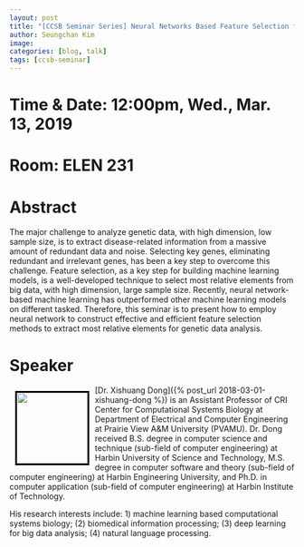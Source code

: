 ```yaml
---
layout: post
title: "[CCSB Seminar Series] Neural Networks Based Feature Selection for Genetic Data Analysis"
author: Seungchan Kim
image: 
categories: [blog, talk]
tags: [ccsb-seminar]
---
```


# Time & Date: 12:00pm, Wed., Mar. 13, 2019
# Room: ELEN 231


# Abstract

The major challenge to analyze genetic data, with high dimension, low sample size, is to extract disease-related information from a massive amount of redundant data and noise. Selecting key genes, eliminating redundant and irrelevant genes, has been a key step to overcome this challenge. Feature selection, as a key step for building machine learning models, is a well-developed technique to select most relative elements from big data, with high dimension, large sample size. Recently, neural network-based machine learning has outperformed other machine learning models on different tasked. Therefore, this seminar is to present how to employ neural network to construct effective and efficient feature selection methods to extract most relative elements for genetic data analysis.



# Speaker

<img class="offset" src="/images/blog/2019-03-13-CCSB-Seminar-Dong-Neural-Network-Based-Feature-Selection/xdong.png" style="width:125px;float:left;border:3px solid black;margin:10px 10px;">
[Dr. Xishuang Dong]({% post_url 2018-03-01-xishuang-dong %}) is an Assistant Professor of CRI Center for Computational Systems Biology at Department of Electrical and Computer Engineering at Prairie View A&M University (PVAMU). Dr. Dong received B.S. degree in computer science and technique (sub-field of computer engineering) at Harbin University of Science and Technology, M.S. degree in computer software and theory (sub-field of computer engineering) at Harbin Engineering University, and Ph.D. in computer application (sub-field of computer engineering) at Harbin Institute of Technology.

His research interests include: 1) machine learning based computational systems biology; (2) biomedical information processing; (3) deep learning for big data analysis; (4) natural language processing.



